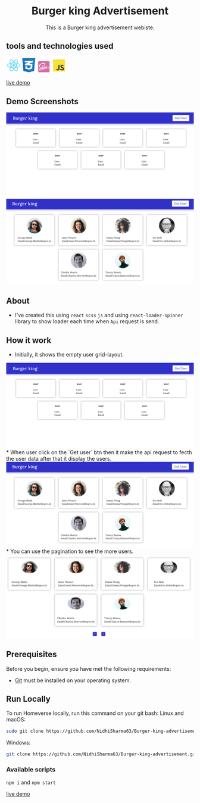 # <h1 align="center">Burger king Advertisement</h1>

<p align="center">This is a Burger king advertisement webiste.</p>

## tools and technologies used
<img width='8%' src='./src/assets/Images/react.png'/><img width='8%' src='./src/assets/Images/css.png'/><img width='8%' src='./src/assets/Images/scss.png'/><img width='8%' src='./src/assets/Images/js.png'/>

[live demo](https://nidhisharma63.github.io/Burger-king-advertisement/)

## Demo Screenshots
<img src='./src/assets/Images/empty-user-layout.png'/>
<img src='./src/assets/Images/initial-user-layout.png'/>

## About
* I've created this using `react` `scss` `js` and using `react-loader-spinner` library to show loader each time when `Api` request is send.

## How it work
* Initially, it shows the empty user grid-layout.
<img src='./src/assets/Images/empty-user-layout.png'/>
* When user click on the `Get user` btn then it make the api request to fecth the user data after that it display the users.
<img src='./src/assets/Images/initial-user-layout.png'/>
* You can use the pagination to see the more users.
<img src='./src/assets/Images/layout-pagination.png'/>


## Prerequisites
 Before you begin, ensure you have met the following requirements:

 * [Git](https://git-scm.com/downloads "Download Git") must be installed on your operating system.

## Run Locally
To run Homeverse locally, run this command on your git bash:
Linux and macOS:

```bash
sudo git clone https://github.com/NidhiSharma63/Burger-king-advertisement.git
```
Windows:

```bash
git clone https://github.com/NidhiSharma63/Burger-king-advertisement.git
```

### Available scripts

`npm i` and `npm start`

[live demo](https://nidhisharma63.github.io/Burger-king-advertisement/)
